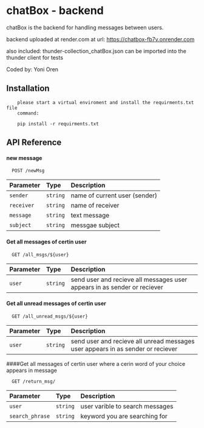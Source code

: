 
# chatBox - backend

chatBox is the backend for handling messages between users.

backend uploaded at render.com at url:
https://chatbox-fb7v.onrender.com

also included:
thunder-collection_chatBox.json
can be imported into the thunder client for tests


Coded by: Yoni Oren
## Installation

```
    please start a virtual enviroment and install the requirments.txt file
    command:
    
    pip install -r requirments.txt
```





## API Reference

#### new message

```http
  POST /newMsg
```

| Parameter | Type     | Description                |
| :-------- | :------- | :------------------------- |
| `sender` | `string` | name of current user (sender)|
| `receiver` | `string` | name of receiver|
| `message` | `string` |text message  |
| `subject` | `string` |messgae  subject |


#### Get all messages of certin user

```http
  GET /all_msgs/${user}
```

| Parameter | Type     | Description                       |
| :-------- | :------- | :-------------------------------- |
| `user`      | `string` | send user and recieve all messages user appears in as sender or reciever  |


#### Get all unread messages of certin user
```http
  GET /all_unread_msgs/${user}
```

| Parameter | Type     | Description                       |
| :-------- | :------- | :-------------------------------- |
| `user`      | `string` | send user and recieve all unread messages user appears in as sender or reciever  |


####Get all messages of certin user where a cerin word of your choice appears in message
```http
  GET /return_msg/
```

| Parameter | Type     | Description                       |
| :-------- | :------- | :-------------------------------- |
| `user`      | `string` | user varible to search messages |
| `search_phrase`      | `string` | keyword you are searching for|


